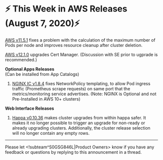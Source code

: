 # :zap: This Week in AWS Releases (August 7, 2020):zap:

[AWS v11.5.1](https://github.com/giantswarm/releases/tree/master/aws/v11.5.1) fixes a problem with the calculation of the maximum number of Pods per node and improves resource cleanup after cluster deletion.

[AWS v12.1.0](https://github.com/giantswarm/releases/tree/master/aws/v12.1.0) upgrades Cert Manager. (Discussion with SE prior to ugprade is recommended.)

**Optional Apps Releases**  
(Can be installed from App Catalogs)

1. [NGINX IC v1.8.4](https://github.com/giantswarm/nginx-ingress-controller-app/blob/master/CHANGELOG.md#184---2020-08-06) fixes NetworkPolicy templating, to allow Pod ingress traffic (Prometheus scrape requests) on same port that the metrics/monitoring service advertises. (Note: NGINX is Optional and not Pre-Installed in AWS 10+ clusters)

**Web Interface Releases**
1. [Happa v0.10.36](https://github.com/giantswarm/happa/releases/tag/v0.10.35) makes cluster upgrades from within happa safer. It makes it no longer possible to trigger an upgrade for non-ready or already upgrading clusters. Additionally, the cluster release selection will no longer contain any empty rows.

---
Please let <!subteam^S0GSG846L|Product Owners> know if you have any feedback or questions by replying to this announcement in a thread.
